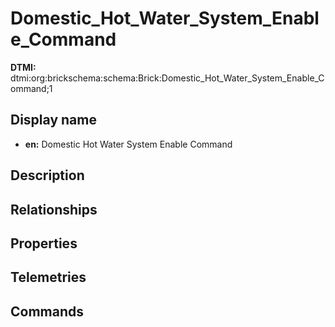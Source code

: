 # Domestic_Hot_Water_System_Enable_Command
**DTMI:** dtmi:org:brickschema:schema:Brick:Domestic_Hot_Water_System_Enable_Command;1
## Display name
- **en:** Domestic Hot Water System Enable Command
## Description
## Relationships
## Properties
## Telemetries
## Commands
